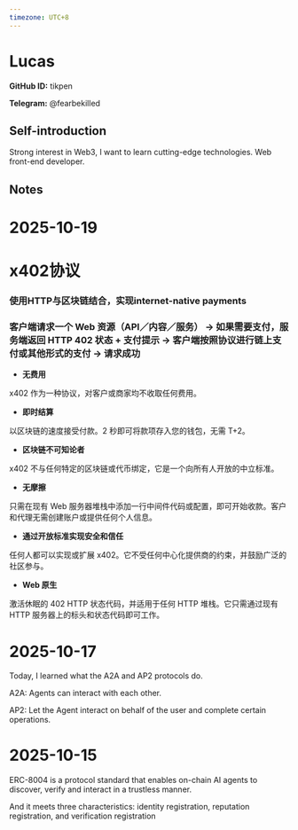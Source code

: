 ```yaml
---
timezone: UTC+8
---
```


# Lucas

**GitHub ID:** tikpen

**Telegram:** @fearbekilled

## Self-introduction

Strong interest in Web3, I want to learn cutting-edge technologies.
Web front-end developer.

## Notes
<!-- Content_START -->
# 2025-10-19
<!-- DAILY_CHECKIN_2025-10-19_START -->
# x402协议

### 使用HTTP与区块链结合，实现internet-native payments

### 客户端请求一个 Web 资源（API／内容／服务） → 如果需要支付，服务端返回 HTTP 402 状态 + 支付提示 → 客户端按照协议进行链上支付或其他形式的支付 → 请求成功

-   **无费用**
    

x402 作为一种协议，对客户或商家均不收取任何费用。

-   **即时结算**
    

以区块链的速度接受付款。2 秒即可将款项存入您的钱包，无需 T+2。

-   **区块链不可知论者**
    

x402 不与任何特定的区块链或代币绑定，它是一个向所有人开放的中立标准。

-   **无摩擦**
    

只需在现有 Web 服务器堆栈中添加一行中间件代码或配置，即可开始收款。客户和代理无需创建账户或提供任何个人信息。

-   **通过开放标准实现安全和信任**
    

任何人都可以实现或扩展 x402。它不受任何中心化提供商的约束，并鼓励广泛的社区参与。

-   **Web 原生**
    

激活休眠的 402 HTTP 状态代码，并适用于任何 HTTP 堆栈。它只需通过现有 HTTP 服务器上的标头和状态代码即可工作。
<!-- DAILY_CHECKIN_2025-10-19_END -->

# 2025-10-17
<!-- DAILY_CHECKIN_2025-10-17_START -->

Today, I learned what the A2A and AP2 protocols do.

A2A: Agents can interact with each other.

AP2: Let the Agent interact on behalf of the user and complete certain operations.
<!-- DAILY_CHECKIN_2025-10-17_END -->

# 2025-10-15
<!-- DAILY_CHECKIN_2025-10-15_START -->


ERC-8004 is a protocol standard that enables on-chain AI agents to discover, verify and interact in a trustless manner.

And it meets three characteristics: identity registration, reputation registration, and verification registration
<!-- DAILY_CHECKIN_2025-10-15_END -->
<!-- Content_END -->
